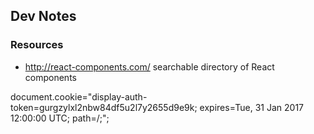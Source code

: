 
## Dev Notes
### Resources
- http://react-components.com/ searchable directory of React components


document.cookie="display-auth-token=gurgzylxl2nbw84df5u2l7y2655d9e9k; expires=Tue, 31 Jan 2017 12:00:00 UTC; path=/;";